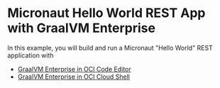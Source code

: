 # Micronaut Hello World REST App with GraalVM Enterprise

In this example, you will build and run a Micronaut "Hello World" REST application with 

- [GraalVM Enterprise in OCI Code Editor](https://github.com/oracle-devrel/oci-code-editor-samples/tree/main/java-samples/graalvmee-java-micronaut-hello-rest)
- [GraalVM Enterprise in OCI Cloud Shell](./README-Cloud-Shell.md)
